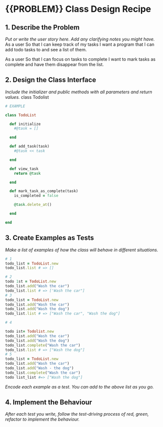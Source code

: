 # {{PROBLEM}} Class Design Recipe

## 1. Describe the Problem

_Put or write the user story here. Add any clarifying notes you might have._
As a user
So that I can keep track of my tasks
I want a program that I can add todo tasks to and see a list of them.

As a user
So that I can focus on tasks to complete
I want to mark tasks as complete and have them disappear from the list.

## 2. Design the Class Interface

_Include the initializer and public methods with all parameters and return values._
class Todolist

```ruby
# EXAMPLE

class TodoList

  def initialize
    #@task = []

  end

  def add_task(task)
    #@task << task

  end

  def view_task
    return @task

  end

  def mark_task_as_complete(task)
    is_completed = false

    @task.delete_at()

  end

end

```

## 3. Create Examples as Tests

_Make a list of examples of how the class will behave in different situations._

```ruby
# 1
todo_list = TodoList.new
todo_list.list # => []

# 2
todo 1st = TodoList.new
todo_list.add("Wash the car")
todo_list.list # => ['Wash the car"]
# 3
todo_list = TodoList.new
todo_list.add("Wash the car")
todo_list.add("Wash the dog")
todo_list.list # => ["Wash the car", "Wash the dog"]

# 4

todo ist= Todolist.new
todo_list.add("Wash the car")
todo_list.add("Wash the dog")
todo_list.complete("Wash the car")
todo_list.list # => ["Wash the dog"]
# 5
todo_list = TodoList.new
todo_list.add("Wash the car")
todo_list.add("Wash - the dog")
todo_list.complete("Wash the car")
todo list_list #=> ["Wash the dog"]

```

_Encode each example as a test. You can add to the above list as you go._

## 4. Implement the Behaviour

_After each test you write, follow the test-driving process of red, green, refactor to implement the behaviour._
